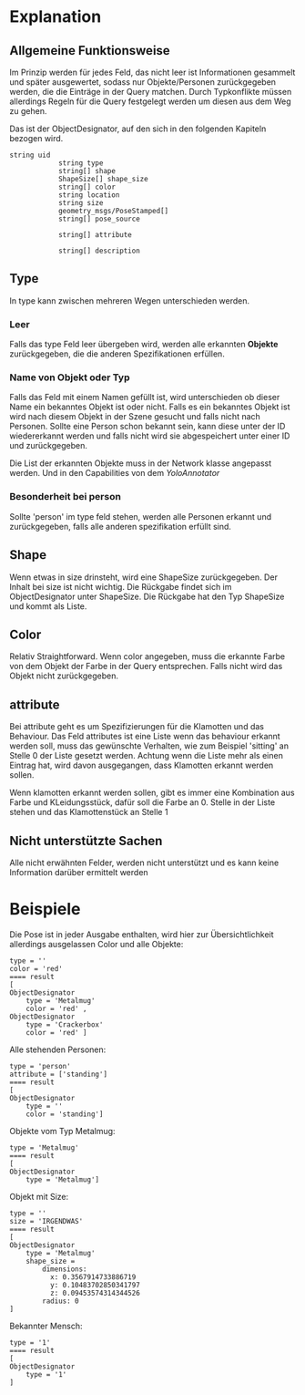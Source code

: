 # Explanation

## Allgemeine Funktionsweise

Im Prinzip werden für jedes Feld, das nicht leer ist Informationen gesammelt und später ausgewertet,
sodass nur Objekte/Personen zurückgegeben werden, die die Einträge in der Query matchen. Durch Typkonflikte
müssen allerdings Regeln für die Query festgelegt werden um diesen aus dem Weg zu gehen.

Das ist der ObjectDesignator, auf den sich in den folgenden Kapiteln bezogen wird.

```
string uid
            string type 
            string[] shape
            ShapeSize[] shape_size
            string[] color
            string location
            string size
            geometry_msgs/PoseStamped[]
            string[] pose_source

            string[] attribute 

            string[] description
```

## Type
In type kann zwischen mehreren Wegen unterschieden werden.

### Leer
Falls das type Feld leer übergeben wird, werden alle erkannten **Objekte** zurückgegeben, die die 
anderen Spezifikationen erfüllen.

### Name von Objekt oder Typ
Falls das Feld mit einem Namen gefüllt ist, wird unterschieden ob dieser Name ein bekanntes Objekt ist
oder nicht. Falls es ein bekanntes Objekt ist wird nach diesem Objekt in der Szene gesucht und falls nicht
nach Personen. Sollte eine Person schon bekannt sein, kann diese unter der ID wiedererkannt werden und 
falls nicht wird sie abgespeichert unter einer ID und zurückgegeben.

Die List der erkannten Objekte muss in der Network klasse angepasst werden. Und in den Capabilities von dem 
*YoloAnnotator*

### Besonderheit bei person
Sollte 'person' im type feld stehen, werden alle Personen erkannt und zurückgegeben, falls alle anderen
spezifikation erfüllt sind.

## Shape 
Wenn etwas in size drinsteht, wird eine ShapeSize zurückgegeben. Der Inhalt bei size
ist nicht wichtig. Die Rückgabe findet sich im ObjectDesignator unter ShapeSize. Die Rückgabe hat den Typ ShapeSize
und kommt als Liste.

## Color
Relativ Straightforward. Wenn color angegeben, muss die erkannte Farbe von dem Objekt der Farbe in der 
Query entsprechen. Falls nicht wird das Objekt nicht zurückgegeben.

## attribute
Bei attribute geht es um Spezifizierungen für die Klamotten und das Behaviour. Das Feld attributes ist eine Liste
wenn das behaviour erkannt werden soll, muss das gewünschte Verhalten, wie zum Beispiel 'sitting' an Stelle 0
der Liste gesetzt werden. Achtung wenn die Liste mehr als einen Eintrag hat, wird davon ausgegangen, dass 
Klamotten erkannt werden sollen.

Wenn klamotten erkannt werden sollen, gibt es immer eine Kombination aus Farbe und KLeidungsstück, dafür
soll die Farbe an 0. Stelle in der Liste stehen und das Klamottenstück an Stelle 1

## Nicht unterstützte Sachen
Alle nicht erwähnten Felder, werden nicht unterstützt und es kann keine Information darüber ermittelt werden

# Beispiele
Die Pose ist in jeder Ausgabe enthalten, wird hier zur Übersichtlichkeit allerdings ausgelassen
Color und alle Objekte:
```
type = ''
color = 'red'
==== result
[
ObjectDesignator 
    type = 'Metalmug'
    color = 'red' ,
ObjectDesignator 
    type = 'Crackerbox'
    color = 'red' ]
```

Alle stehenden Personen:
```
type = 'person'
attribute = ['standing']
==== result
[
ObjectDesignator 
    type = ''
    color = 'standing']
```

Objekte vom Typ Metalmug:
```
type = 'Metalmug'
==== result
[
ObjectDesignator 
    type = 'Metalmug']
```

Objekt mit Size:
```
type = ''
size = 'IRGENDWAS'
==== result
[
ObjectDesignator 
    type = 'Metalmug'
    shape_size = 
        dimensions: 
          x: 0.3567914733886719
          y: 0.10483702850341797
          z: 0.09453574314344526
        radius: 0
]
```

Bekannter Mensch:
```
type = '1'
==== result
[
ObjectDesignator 
    type = '1'
]
```


